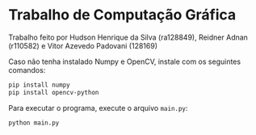 # Trabalho de Computação Gráfica

Trabalho feito por Hudson Henrique da Silva (ra128849), Reidner Adnan (r110582) e Vitor Azevedo Padovani (128169)

Caso não tenha instalado Numpy e OpenCV, instale com os seguintes comandos:

```bash
pip install numpy
pip install opencv-python
```

Para executar o programa, execute o arquivo `main.py`:
```bash
python main.py
```